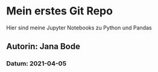 # Mein erstes Git Repo

Hier sind meine Jupyter Notebooks zu Python und Pandas

## Autorin: Jana Bode

### Datum: 2021-04-05
